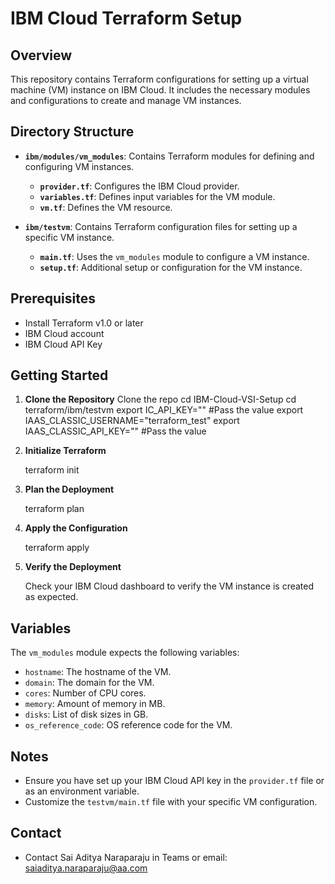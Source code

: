 # IBM Cloud Terraform Setup

## Overview

This repository contains Terraform configurations for setting up a virtual machine (VM) instance on IBM Cloud. It includes the necessary modules and configurations to create and manage VM instances.

## Directory Structure
- **`ibm/modules/vm_modules`**: Contains Terraform modules for defining and configuring VM instances.
  - **`provider.tf`**: Configures the IBM Cloud provider.
  - **`variables.tf`**: Defines input variables for the VM module.
  - **`vm.tf`**: Defines the VM resource.

- **`ibm/testvm`**: Contains Terraform configuration files for setting up a specific VM instance.
  - **`main.tf`**: Uses the `vm_modules` module to configure a VM instance.
  - **`setup.tf`**: Additional setup or configuration for the VM instance.

## Prerequisites
- Install Terraform v1.0 or later
- IBM Cloud account
- IBM Cloud API Key

## Getting Started

1. **Clone the Repository**
    Clone the repo
    cd IBM-Cloud-VSI-Setup
    cd terraform/ibm/testvm
    export IC_API_KEY=""   #Pass the value 
    export IAAS_CLASSIC_USERNAME="terraform_test"
    export IAAS_CLASSIC_API_KEY=""  #Pass the value

2. **Initialize Terraform**

    terraform init
   

4. **Plan the Deployment**

    terraform plan

5. **Apply the Configuration**

    terraform apply
 

6. **Verify the Deployment**

    Check your IBM Cloud dashboard to verify the VM instance is created as expected.

## Variables

The `vm_modules` module expects the following variables:

- `hostname`: The hostname of the VM.
- `domain`: The domain for the VM.
- `cores`: Number of CPU cores.
- `memory`: Amount of memory in MB.
- `disks`: List of disk sizes in GB.
- `os_reference_code`: OS reference code for the VM.

## Notes

- Ensure you have set up your IBM Cloud API key in the `provider.tf` file or as an environment variable.
- Customize the `testvm/main.tf` file with your specific VM configuration.

## Contact
 - Contact Sai Aditya Naraparaju in Teams or email: saiaditya.naraparaju@aa.com 

